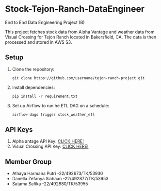 # Stock-Tejon-Ranch-DataEngineer
End to End Data Engineering Project (B)

This project fetches stock data from Alpha Vantage and weather data from Visual Crossing for Tejon Ranch located in Bakersfield, CA. The data is then processed and stored in AWS S3.

## Setup
1. Clone the repository:
   ```bash
   git clone https://github.com/username/tejon-ranch-project.git
2. Install dependencies:
   ```bash
   pip install -r requirement.txt
4. Set up Airflow to run he ETL DAG on a schedule:
   ```bash
   airflow dags trigger stock_weather_etl

## API Keys
1. Alpha antage API Key: [CLICK HERE!](https://www.alphavantage.co/)
2. Visual Crossing API Key: [CLICK HERE!](https://www.visualcrossing.com/)

## Member Group
- Athaya Harmana Putri -22/492673/TK/53930
- Danella Zefanya Siahaan -22/492877/TK/53953
- Satama Safika -22/492880/TK/53955
